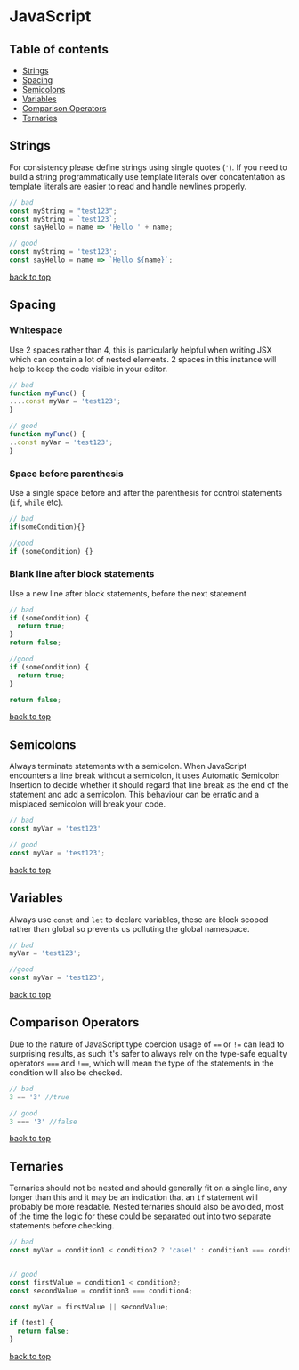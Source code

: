 # JavaScript

## Table of contents

- [Strings](#strings)
- [Spacing](#spacing)
- [Semicolons](#semicolons)
- [Variables](#variables)
- [Comparison Operators](#comparison-operators)
- [Ternaries](#ternaries)

## Strings

For consistency please define strings using single quotes (`'`).  If you need to build a string programmatically use template literals over concatentation as template literals are easier to read and handle newlines properly.

```js
// bad
const myString = "test123";
const myString = `test123`;
const sayHello = name => 'Hello ' + name;

// good
const myString = 'test123';
const sayHello = name => `Hello ${name}`;

```

[back to top](#table-of-contents)

## Spacing

### Whitespace

Use 2 spaces rather than 4, this is particularly helpful when writing JSX which can contain a lot of nested elements.  2 spaces in this instance will help to keep the code visible in your editor.

```js
// bad
function myFunc() {
....const myVar = 'test123';
}

// good
function myFunc() {
..const myVar = 'test123';
}
```

### Space before parenthesis

Use a single space before and after the parenthesis for control statements (`if`, `while` etc).

```js
// bad
if(someCondition){}

//good
if (someCondition) {}
```

### Blank line after block statements

Use a new line after block statements, before the next statement

```js
// bad
if (someCondition) {
  return true;
}
return false;

//good
if (someCondition) {
  return true;
}

return false;
```

[back to top](#table-of-contents)

## Semicolons

Always terminate statements with a semicolon.  When JavaScript encounters a line break without a semicolon, it uses Automatic Semicolon Insertion to decide whether it should regard that line break as the end of the statement and add a semicolon. This behaviour can be erratic and a misplaced semicolon will break your code.

```js
// bad
const myVar = 'test123'

// good
const myVar = 'test123';
```

[back to top](#table-of-contents)

## Variables

Always use `const` and `let` to declare variables, these are block scoped rather than global so prevents us polluting the global namespace.

```js
// bad
myVar = 'test123';

//good
const myVar = 'test123';
```

[back to top](#table-of-contents)

## Comparison Operators

Due to the nature of JavaScript type coercion usage of `==` or `!=` can lead to surprising results, as such it's safer to always rely on the type-safe equality operators `===` and `!==`, which will mean the type of the statements in the condition will also be checked.

```js
// bad
3 == '3' //true

// good
3 === '3' //false
```

[back to top](#table-of-contents)

## Ternaries

Ternaries should not be nested and should generally fit on a single line, any longer than this and it may be an indication that an `if` statement will probably be more readable.  Nested ternaries should also be avoided, most of the time the logic for these could be separated out into two separate statements before checking.

```js
// bad
const myVar = condition1 < condition2 ? 'case1' : condition3 === condition4 ? 'case2' : null;


// good
const firstValue = condition1 < condition2;
const secondValue = condition3 === condition4;

const myVar = firstValue || secondValue;

if (test) {
  return false;
}
```

[back to top](#table-of-contents)